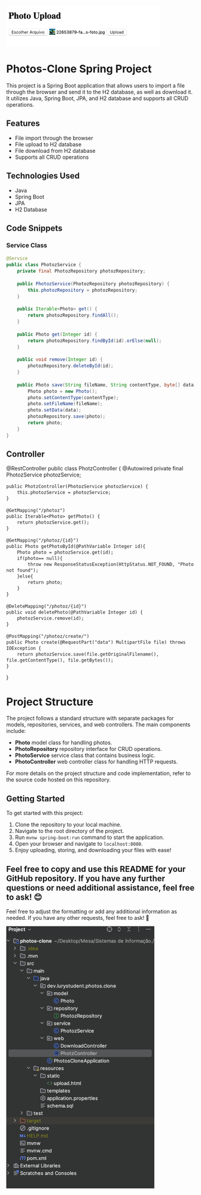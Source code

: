 ![](https://github.com/Iuryppedrosa/API-JavaSpring-JDBC-h2-MarcoCodes/blob/main/322526982-c4813d23-da03-4db4-a5a7-9230115363d5.png?raw=true)
# Photos-Clone Spring Project

This project is a Spring Boot application that allows users to import a file through the browser and send it to the H2 database, as well as download it. It utilizes Java, Spring Boot, JPA, and H2 database and supports all CRUD operations.

## Features

- File import through the browser
- File upload to H2 database
- File download from H2 database
- Supports all CRUD operations

## Technologies Used

- Java
- Spring Boot
- JPA 
- H2 Database 

## Code Snippets 

### Service Class 

```java 
@Service 
public class PhotozService { 
    private final PhotozRepository photozRepository; 
    
    public PhotozService(PhotozRepository photozRepository) { 
        this.photozRepository = photozRepository; 
    } 
    
    public Iterable<Photo> get() { 
        return photozRepository.findAll(); 
    } 
    
    public Photo get(Integer id) { 
        return photozRepository.findById(id).orElse(null); 
    } 
    
    public void remove(Integer id) { 
        photozRepository.deleteById(id); 
    } 
    
    public Photo save(String fileName, String contentType, byte[] data) { 
        Photo photo = new Photo(); 
        photo.setContentType(contentType); 
        photo.setFileName(fileName); 
        photo.setData(data); 
        photozRepository.save(photo); 
        return photo; 
    } 
} 
```
## Controller
@RestController 
public class PhotzController { 
    @Autowired private final PhotozService photozService; 
    
    public PhotzController(PhotozService photozService) { 
        this.photozService = photozService; 
    } 
    
    @GetMapping("/photoz") 
    public Iterable<Photo> getPhoto() { 
        return photozService.get(); 
    } 
    
    @GetMapping("/photoz/{id}") 
    public Photo getPhotoById(@PathVariable Integer id){ 
        Photo photo = photozService.get(id); 
        if(photo== null){ 
            throw new ResponseStatusException(HttpStatus.NOT_FOUND, "Photo not found"); 
        }else{ 
            return photo; 
        } 
    } 
    
    @DeleteMapping("/photoz/{id}") 
    public void deletePhoto(@PathVariable Integer id) { 
        photozService.remove(id); 
    } 
    
    @PostMapping("/photoz/create/") 
    public Photo create(@RequestPart("data") MultipartFile file) throws IOException { 
        return photozService.save(file.getOriginalFilename(), file.getContentType(), file.getBytes()); 
    } 
} 
# Project Structure

The project follows a standard structure with separate packages for models, repositories, services, and web controllers. The main components include:

- **Photo** model class for handling photos.
- **PhotoRepository** repository interface for CRUD operations.
- **PhotoService** service class that contains business logic.
- **PhotoController** web controller class for handling HTTP requests.

For more details on the project structure and code implementation, refer to the source code hosted on this repository.

## Getting Started

To get started with this project:

1. Clone the repository to your local machine.
2. Navigate to the root directory of the project.
3. Run `mvnw spring-boot:run` command to start the application.
4. Open your browser and navigate to `localhost:8080`.
5. Enjoy uploading, storing, and downloading your files with ease!

Feel free to copy and use this README for your GitHub repository. If you have any further questions or need additional assistance, feel free to ask! 😊
---

Feel free to adjust the formatting or add any additional information as needed. If you have any other requests, feel free to ask! 🚀

![](https://github.com/Iuryppedrosa/API-JavaSpring-JDBC-h2-MarcoCodes/blob/main/322526959-dc0d698f-58f2-4dd9-9e21-c19b8a4281b8.png?raw=true)
